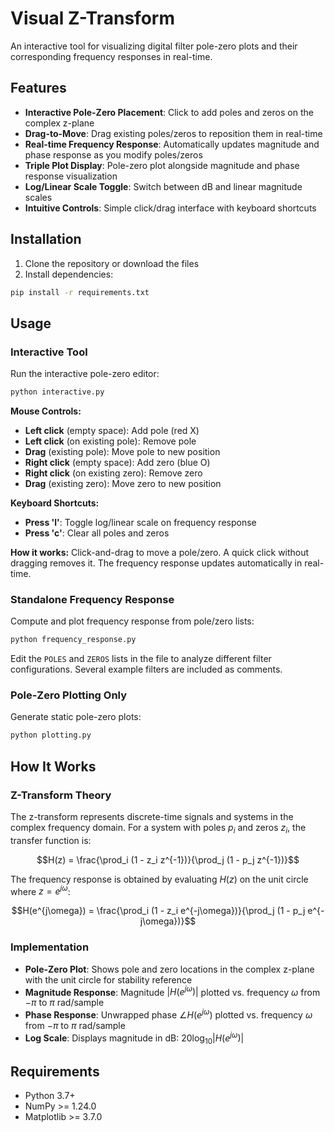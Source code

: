 # Visual Z-Transform

An interactive tool for visualizing digital filter pole-zero plots and their corresponding frequency responses in real-time.

## Features

- **Interactive Pole-Zero Placement**: Click to add poles and zeros on the complex z-plane
- **Drag-to-Move**: Drag existing poles/zeros to reposition them in real-time
- **Real-time Frequency Response**: Automatically updates magnitude and phase response as you modify poles/zeros
- **Triple Plot Display**: Pole-zero plot alongside magnitude and phase response visualization
- **Log/Linear Scale Toggle**: Switch between dB and linear magnitude scales
- **Intuitive Controls**: Simple click/drag interface with keyboard shortcuts

## Installation

1. Clone the repository or download the files
2. Install dependencies:
```bash
pip install -r requirements.txt
```

## Usage

### Interactive Tool

Run the interactive pole-zero editor:

```bash
python interactive.py
```

**Mouse Controls:**
- **Left click** (empty space): Add pole (red X)
- **Left click** (on existing pole): Remove pole
- **Drag** (existing pole): Move pole to new position
- **Right click** (empty space): Add zero (blue O)
- **Right click** (on existing zero): Remove zero
- **Drag** (existing zero): Move zero to new position

**Keyboard Shortcuts:**
- **Press 'l'**: Toggle log/linear scale on frequency response
- **Press 'c'**: Clear all poles and zeros

**How it works:** Click-and-drag to move a pole/zero. A quick click without dragging removes it. The frequency response updates automatically in real-time.

### Standalone Frequency Response

Compute and plot frequency response from pole/zero lists:

```bash
python frequency_response.py
```

Edit the `POLES` and `ZEROS` lists in the file to analyze different filter configurations. Several example filters are included as comments.

### Pole-Zero Plotting Only

Generate static pole-zero plots:

```bash
python plotting.py
```

## How It Works

### Z-Transform Theory

The z-transform represents discrete-time signals and systems in the complex frequency domain. For a system with poles $p_i$ and zeros $z_i$, the transfer function is:

$$H(z) = \frac{\prod_i (1 - z_i z^{-1})}{\prod_j (1 - p_j z^{-1})}$$

The frequency response is obtained by evaluating $H(z)$ on the unit circle where $z = e^{j\omega}$:

$$H(e^{j\omega}) = \frac{\prod_i (1 - z_i e^{-j\omega})}{\prod_j (1 - p_j e^{-j\omega})}$$

### Implementation

- **Pole-Zero Plot**: Shows pole and zero locations in the complex z-plane with the unit circle for stability reference
- **Magnitude Response**: Magnitude $|H(e^{j\omega})|$ plotted vs. frequency $\omega$ from $-\pi$ to $\pi$ rad/sample
- **Phase Response**: Unwrapped phase $\angle H(e^{j\omega})$ plotted vs. frequency $\omega$ from $-\pi$ to $\pi$ rad/sample
- **Log Scale**: Displays magnitude in dB: $20 \log_{10}|H(e^{j\omega})|$

## Requirements

- Python 3.7+
- NumPy >= 1.24.0
- Matplotlib >= 3.7.0
